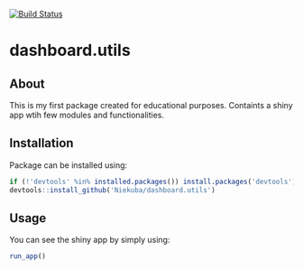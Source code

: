 [![Build Status](https://travis-ci.org/Niekuba/dashboard.utils.svg?branch=master)](https://travis-ci.org/Niekuba/dashboard.utils)

# dashboard.utils

## About
This is my first package created for educational purposes. Containts a shiny app wtih few modules and functionalities.

## Installation
Package can be installed using:
```R
if (!'devtools' %in% installed.packages()) install.packages('devtools')
devtools::install_github('Niekuba/dashboard.utils')
```

## Usage
You can see the shiny app by simply using:
```R 
run_app()
```
